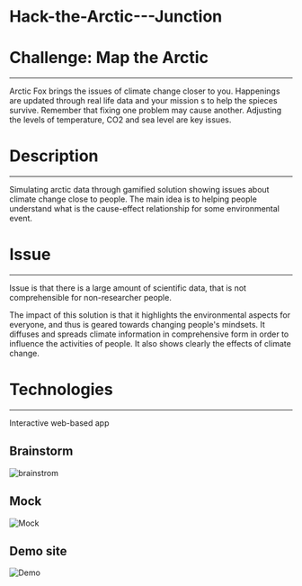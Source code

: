 # Hack-the-Arctic---Junction

# Challenge: Map the Arctic
------

Arctic Fox brings the issues of climate change closer to you. Happenings are updated through real life data and your mission s to help the spieces survive. Remember that fixing one problem may cause another. Adjusting the levels of temperature, CO2 and sea level are key issues. 

# Description
------

Simulating arctic data through gamified solution showing issues about climate change close to people. The main idea is to helping people understand what is the cause-effect relationship for some environmental event.

# Issue
------

Issue is that there is a large amount of scientific data, that is not comprehensible for non-researcher people.

The impact of this solution is that it highlights the environmental aspects for everyone, and thus is geared towards changing people's mindsets. It diffuses and spreads climate information in comprehensive form in order to influence the activities of people. It also shows clearly the effects of climate change.

# Technologies
------

Interactive web-based app 

## Brainstorm
![brainstrom](https://github.com/zounasL/Hack-the-Arctic_Junction-2021/blob/main/img/brainstrom.PNG)

## Mock
![Mock](https://github.com/zounasL/Hack-the-Arctic_Junction-2021/blob/main/img/mock.jpg)

## Demo site
![Demo](https://github.com/zounasL/Hack-the-Arctic_Junction-2021/blob/main/img/demo.PNG)
